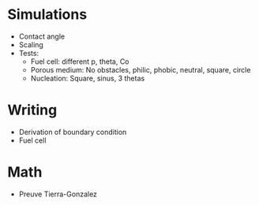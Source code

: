 # Simulations
- Contact angle
- Scaling
- Tests:
  * Fuel cell: different p, theta, Co
  * Porous medium: No obstacles, philic, phobic, neutral, square, circle
  * Nucleation: Square, sinus, 3 thetas


# Writing
- Derivation of boundary condition
- Fuel cell

# Math 
- Preuve Tierra-Gonzalez
